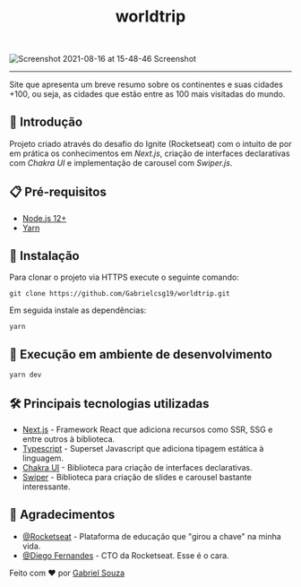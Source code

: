 <h1 align="center">worldtrip</h1><br>

![Screenshot 2021-08-16 at 15-48-46 Screenshot](https://user-images.githubusercontent.com/54643425/129614583-ddefb06e-1113-4721-bd18-797baae3ebcc.png)

---
Site que apresenta um breve resumo sobre os continentes e suas cidades +100, ou seja, as cidades que estão entre as 100 mais visitadas do mundo.

## 🚀 Introdução
Projeto criado através do desafio do Ignite (Rocketseat) com o intuito de por em prática os conhecimentos em *Next.js*, criação de interfaces declarativas com *Chakra UI* e implementação de carousel com *Swiper.js*.

## :clipboard: Pré-requisitos

- [Node.js 12+](https://nodejs.org/en/download/)
- [Yarn](https://classic.yarnpkg.com/en/docs/install/#windows-stable)

## :wrench: Instalação

Para clonar o projeto via HTTPS execute o seguinte comando:
```
git clone https://github.com/Gabrielcsg19/worldtrip.git
```
Em seguida instale as dependências:
```
yarn
```

## 🔨 Execução em ambiente de desenvolvimento

```
yarn dev
```

## :hammer_and_wrench: Principais tecnologias utilizadas
- [Next.js](https://nextjs.org/) - Framework React que adiciona recursos como SSR, SSG e entre outros à biblioteca.
- [Typescript](https://www.typescriptlang.org/) - Superset Javascript que adiciona tipagem estática à linguagem.
- [Chakra UI](https://chakra-ui.com/) - Biblioteca para criação de interfaces declarativas.
- [Swiper](https://swiperjs.com/) - Biblioteca para criação de slides e carousel bastante interessante.

## 🎉 Agradecimentos

- [@Rocketseat](https://github.com/Rocketseat) - Plataforma de educação que "girou a chave" na minha vida.
- [@Diego Fernandes](https://github.com/diego3g) - CTO da Rocketseat. Esse é o cara.

Feito com :heart: por [Gabriel Souza](https://github.com/Gabrielcsg19)
